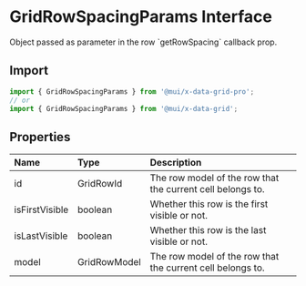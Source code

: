 # GridRowSpacingParams Interface

<p class="description">Object passed as parameter in the row `getRowSpacing` callback prop.</p>

## Import

```js
import { GridRowSpacingParams } from '@mui/x-data-grid-pro';
// or
import { GridRowSpacingParams } from '@mui/x-data-grid';
```

## Properties

| Name                                          | Type                                        | Description                                                |
| :-------------------------------------------- | :------------------------------------------ | :--------------------------------------------------------- |
| <span class="prop-name">id</span>             | <span class="prop-type">GridRowId</span>    | The row model of the row that the current cell belongs to. |
| <span class="prop-name">isFirstVisible</span> | <span class="prop-type">boolean</span>      | Whether this row is the first visible or not.              |
| <span class="prop-name">isLastVisible</span>  | <span class="prop-type">boolean</span>      | Whether this row is the last visible or not.               |
| <span class="prop-name">model</span>          | <span class="prop-type">GridRowModel</span> | The row model of the row that the current cell belongs to. |
